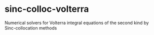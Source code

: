 # sinc-colloc-volterra
Numerical solvers for Volterra integral equations of the second kind by Sinc-collocation methods
